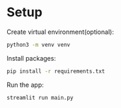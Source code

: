 # Setup
Create virtual environment(optional):
```sh
python3 -m venv venv
```
Install packages:
```sh
pip install -r requirements.txt
```
Run the app:
```sh
streamlit run main.py
```
